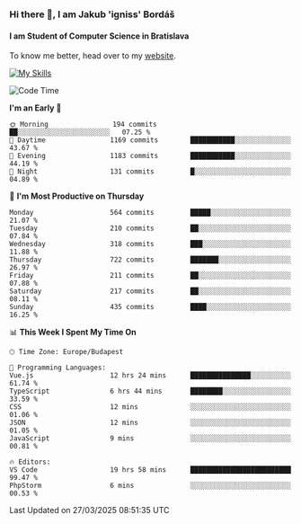 ### Hi there 👋, I am Jakub 'igniss' Bordáš

#### I am Student of Computer Science in Bratislava
To know me better, head over to my [website](https://bordas.sk).

[![My Skills](https://skillicons.dev/icons?i=js,typescript,html,css,figma,svelte,vue,next,postgresql,nest,express,nodejs)](https://bordas.sk)


<!--START_SECTION:waka-->
![Code Time](http://img.shields.io/badge/Code%20Time-1%2C762%20hrs%2016%20mins-blue)

**I'm an Early 🐤** 

```text
🌞 Morning                194 commits         ██░░░░░░░░░░░░░░░░░░░░░░░   07.25 % 
🌆 Daytime                1169 commits        ███████████░░░░░░░░░░░░░░   43.67 % 
🌃 Evening                1183 commits        ███████████░░░░░░░░░░░░░░   44.19 % 
🌙 Night                  131 commits         █░░░░░░░░░░░░░░░░░░░░░░░░   04.89 % 
```
📅 **I'm Most Productive on Thursday** 

```text
Monday                   564 commits         █████░░░░░░░░░░░░░░░░░░░░   21.07 % 
Tuesday                  210 commits         ██░░░░░░░░░░░░░░░░░░░░░░░   07.84 % 
Wednesday                318 commits         ███░░░░░░░░░░░░░░░░░░░░░░   11.88 % 
Thursday                 722 commits         ███████░░░░░░░░░░░░░░░░░░   26.97 % 
Friday                   211 commits         ██░░░░░░░░░░░░░░░░░░░░░░░   07.88 % 
Saturday                 217 commits         ██░░░░░░░░░░░░░░░░░░░░░░░   08.11 % 
Sunday                   435 commits         ████░░░░░░░░░░░░░░░░░░░░░   16.25 % 
```


📊 **This Week I Spent My Time On** 

```text
🕑︎ Time Zone: Europe/Budapest

💬 Programming Languages: 
Vue.js                   12 hrs 24 mins      ███████████████░░░░░░░░░░   61.74 % 
TypeScript               6 hrs 44 mins       ████████░░░░░░░░░░░░░░░░░   33.59 % 
CSS                      12 mins             ░░░░░░░░░░░░░░░░░░░░░░░░░   01.06 % 
JSON                     12 mins             ░░░░░░░░░░░░░░░░░░░░░░░░░   01.05 % 
JavaScript               9 mins              ░░░░░░░░░░░░░░░░░░░░░░░░░   00.81 % 

🔥 Editors: 
VS Code                  19 hrs 58 mins      █████████████████████████   99.47 % 
PhpStorm                 6 mins              ░░░░░░░░░░░░░░░░░░░░░░░░░   00.53 % 
```


 Last Updated on 27/03/2025 08:51:35 UTC
<!--END_SECTION:waka-->
